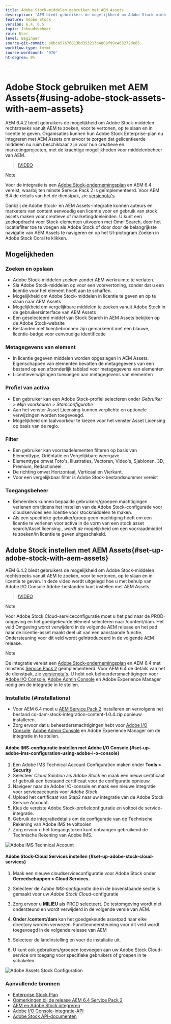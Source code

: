 ```yaml
---
title: Adobe Stock-middelen gebruiken met AEM Assets
description: 'AEM biedt gebruikers de mogelijkheid om Adobe Stock-middelen rechtstreeks vanuit AEM te zoeken, voor te vertonen, op te slaan en te licentiëren. Organisaties kunnen hun Adobe Stock Enterprise-plan nu integreren met AEM Assets om ervoor te zorgen dat gelicentieerde middelen nu ruim beschikbaar zijn voor hun creatieve en marketingprojecten, met de krachtige mogelijkheden voor middelenbeheer van AEM. '
feature: Adobe Stock
version: 6.4, 6.5
topic: Inhoudsbeheer
role: User
level: Beginner
source-git-commit: b0bca57676813bd353213b4808f99c463272de85
workflow-type: tm+mt
source-wordcount: '970'
ht-degree: 0%

---
```



# Adobe Stock gebruiken met AEM Assets{#using-adobe-stock-assets-with-aem-assets}

AEM 6.4.2 biedt gebruikers de mogelijkheid om Adobe Stock-middelen rechtstreeks vanuit AEM te zoeken, voor te vertonen, op te slaan en in licentie te geven. Organisaties kunnen hun Adobe Stock Enterprise-plan nu integreren met AEM Assets om ervoor te zorgen dat gelicentieerde middelen nu ruim beschikbaar zijn voor hun creatieve en marketingprojecten, met de krachtige mogelijkheden voor middelenbeheer van AEM.

>[!VIDEO](https://video.tv.adobe.com/v/24678/?quality=9&learn=on)

>[!NOTE]
>
>Voor de integratie is een [Adobe Stock-ondernemingsplan](https://landing.adobe.com/en/na/products/creative-cloud/ctir-4625-stock-for-enterprise/index.html) en AEM 6.4 vereist, waarbij ten minste Service Pack 2 is geïmplementeerd. Voor AEM 6.4 de details van het de dienstpak, zie [versienota&#39;s](https://helpx.adobe.com/experience-manager/6-4/release-notes/sp-release-notes.html).

Dankzij de Adobe Stock- en AEM Assets-integratie kunnen auteurs en marketers van content eenvoudig een licentie voor en gebruik van stock assets maken voor creatieve of marketingdoeleinden. U kunt een zoekopdracht voor Stock-elementen uitvoeren met Omni Search, door het locatiefilter toe te voegen als Adobe Stock of door door de belangrijkste navigatie van AEM Assets te navigeren en op het UI-pictogram Zoeken in Adobe Stock Coral te klikken.

## Mogelijkheden

### Zoeken en opslaan

* Adobe Stock-middelen zoeken zonder AEM werkruimte te verlaten.
* Sla Adobe Stock-middelen op voor een voorvertoning, zonder dat u een licentie voor het element hoeft aan te schaffen.
* Mogelijkheid om Adobe Stock-middelen in licentie te geven en op te slaan naar AEM Assets
* Mogelijkheid om vergelijkbare middelen te zoeken vanuit Adobe Stock in de gebruikersinterface van AEM Assets
* Een geselecteerd middel van Stock Search in AEM Assets bekijken op de Adobe Stock-website
* Bestanden met licentiebronnen zijn gemarkeerd met een blauwe, licentie-badge voor eenvoudige identificatie

### Metagegevens van element

* In licentie gegeven middelen worden opgeslagen in AEM Assets. Eigenschappen van elementen bevatten de metagegevens van een bestand op een afzonderlijk tabblad voor metagegevens van elementen
* Licentieverwijzingen toevoegen aan metagegevens van elementen

### Profiel van activa

* Een gebruiker kan een Adobe Stock-profiel selecteren onder *Gebruiker > Mijn voorkeuren > Stamconfiguratie*
* Aan het venster Asset Licensing kunnen verplichte en optionele verwijzingen worden toegevoegd.
* Mogelijkheid om taalvoorkeur te kiezen voor het venster Asset Licensing op basis van de regio.

### Filter

* Een gebruiker kan voorraadelementen filteren op basis van Elementtype, Oriëntatie en Vergelijkbare weergave
* Elementtype omvat Foto&#39;s, Illustraties, Vectoren, Video&#39;s, Sjablonen, 3D, Premium, Redactioneel
* De richting omvat Horizontaal, Verticaal en Vierkant.
* Voor een vergelijkbaar filter is Adobe Stock-bestandsnummer vereist

### Toegangsbeheer

* Beheerders kunnen bepaalde gebruikers/groepen machtigingen verlenen om tijdens het instellen van de Adobe Stock-configuratie voor cloudservices een licentie voor stockmiddelen te maken.
* Als een specifieke gebruiker/groep geen machtiging heeft om een licentie te verlenen voor activa in de vorm van een stock asset search/Asset licensing *, wordt de* mogelijkheid om een voorraadmiddel te zoeken/in licentie te geven uitgeschakeld.

## Adobe Stock instellen met AEM Assets{#set-up-adobe-stock-with-aem-assets}

AEM 6.4.2 biedt gebruikers de mogelijkheid om Adobe Stock-middelen rechtstreeks vanuit AEM te zoeken, voor te vertonen, op te slaan en in licentie te geven. In deze video wordt uitgelegd hoe u met behulp van Adobe I/O Console Adobe-bestanden kunt instellen met AEM Assets.

>[!VIDEO](https://video.tv.adobe.com/v/25043/?quality=12&learn=on)

>[!NOTE]
>
>Voor Adobe Stock Cloud-serviceconfiguratie moet u het pad naar de PROD-omgeving en het goedgekeurde element selecteren naar /content/dam. Het veld Omgeving wordt verwijderd in de volgende AEM release en het pad naar de licentie-asset maakt deel uit van een aanstaande functie. Ondersteuning voor dit veld wordt geïntroduceerd in de volgende AEM release.

>[!NOTE]
>
>De integratie vereist een [Adobe Stock-ondernemingsplan](https://landing.adobe.com/en/na/products/creative-cloud/ctir-4625-stock-for-enterprise/index.html) en AEM 6.4 met minstens [Service Pack 2](https://www.adobeaemcloud.com/content/marketplace/marketplaceProxy.html?packagePath=/content/companies/public/adobe/packages/cq640/servicepack/AEM-6.4.2.0) geïmplementeerd. Voor AEM 6.4 de details van het de dienstpak, zie [versienota&#39;s](https://helpx.adobe.com/experience-manager/6-4/release-notes/sp-release-notes.html). U hebt ook beheerdersmachtigingen voor [Adobe I/O Console](https://console.adobe.io/), [Adobe Admin Console](https://adminconsole.adobe.com/) en Adobe Experience Manager nodig om de integratie in te stellen.

### Installatie {#installations}

* Voor AEM 6.4 moet u [AEM Service Pack 2](https://www.adobeaemcloud.com/content/marketplace/marketplaceProxy.html?packagePath=/content/companies/public/adobe/packages/cq640/servicepack/AEM-6.4.2.0) installeren en vervolgens het bestand cq-dam-stock-integration-content-1.0.4.zip opnieuw installeren.
* Zorg ervoor dat u beheerdersmachtigingen hebt voor [Adobe I/O Console](https://console.adobe.io/), [Adobe Admin Console](https://adminconsole.adobe.com/) en Adobe Experience Manager om de integratie in te stellen.

#### Adobe IMS-configuratie instellen met Adobe I/O Console {#set-up-adobe-ims-configuration-using-adobe-i-o-console}

1. Een Adobe IMS Technical Account Configuration maken onder **Tools > Security**
2. Selecteer *Cloud Solution* als *Adobe Stock* en maak een nieuw certificaat of gebruik een bestaand certificaat voor de configuratie opnieuw.
3. Navigeer naar de Adobe I/O-console en maak een nieuwe integratie voor serviceaccounts voor *Adobe Stock*.
4. Upload het certificaat van Stap2 naar uw integratie van de Adobe Stock Service Account.
5. Kies de vereiste Adobe Stock-profielconfiguratie en voltooi de service-integratie.
6. Gebruik de integratiedetails om de configuratie van de Technische Rekening van Adobe IMS te voltooien
7. Zorg ervoor u het toegangstoken kunt ontvangen gebruikend de Technische Rekening van Adobe IMS.

![Adobe IMS Technical Account](assets/screen_shot_2018-10-22at12219pm.png)

#### Adobe Stock-Cloud Services instellen {#set-up-adobe-stock-cloud-services}

1. Maak een nieuwe cloudserviceconfiguratie voor Adobe Stock onder **Gereedschappen > Cloud Services.**
2. Selecteer de *Adobe IMS-configuratie* die in de bovenstaande sectie is gemaakt voor uw *Adobe Stock Cloud*-configuratie

3. Zorg ervoor u **MILIEU** als PROD selecteert. De testomgeving wordt niet ondersteund en wordt verwijderd in de volgende versie van AEM.
4. **Onder /content/dam** kan het goedgekeurde assetpad naar elke directory worden verwezen. Functieondersteuning voor dit veld wordt toegevoegd in de volgende release van AEM
5. Selecteer de landinstelling en voer de installatie uit.
6. U kunt ook gebruikers/groepen toevoegen aan uw Adobe Stock Cloud-service om toegang voor specifieke gebruikers of groepen in te schakelen.

![Adobe Assets Stock Configuration](assets/screen_shot_2018-10-22at12425pm.png)

### Aanvullende bronnen

* [Enterprise Stock Plan](https://landing.adobe.com/en/na/products/creative-cloud/ctir-4625-stock-for-enterprise/index.html)
* [Opmerkingen bij de release AEM 6.4 Service Pack 2](https://helpx.adobe.com/experience-manager/6-4/release-notes/sp-release-notes.html)
* [AEM en Adobe Stock integreren](https://helpx.adobe.com/experience-manager/6-5/assets/using/aem-assets-adobe-stock.html#IntegrateAEMandAdobeStock)
* [Adobe I/O Console-integratie-API](https://www.adobe.io/apis/cloudplatform/console/authentication/gettingstarted.html)
* [Adobe Stock API-documenten](https://www.adobe.io/apis/creativecloud/stock/docs.html)